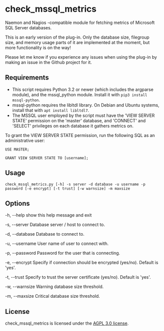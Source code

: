 # check_mssql_metrics
Naemon and Nagios -compatible module for fetching metrics of Microsoft SQL Server databases.

This is an early version of the plug-in. Only the database size, filegroup size, and memory usage parts of it are implemented at the moment, but more functionality is on the way!

Please let me know if you experience any issues when using the plug-in by making an issue in the Github project for it.


## Requirements

* This script requires Python 3.2 or newer (which includes the argparse module), and the mssql_python module. Install it with `pip3 install mssql-python`.
* mssql-python requires the libltdl library. On Debian and Ubuntu systems, install that with `apt install libltdl7`.
* The MSSQL user employed by the script must have the 'VIEW SERVER STATE' permission on the 'master' database, and 'CONNECT' and 'SELECT' privileges on each database it gathers metrics on.

To grant the VIEW SERVER STATE permission, run the following SQL as an administrative user:

```
USE MASTER;

GRANT VIEW SERVER STATE TO [username];
```

## Usage

```
check_mssql_metrics.py [-h] -s server -d database -u username -p password [-e encrypt] [-t trust] [-w warnsize] -m maxsize
```

## Options

  -h, --help            show this help message and exit

  -s, --server Database server / host to connect to.

  -d, --database Database to connect to.

  -u, --username User name of user to connect with.

  -p, --password Password for the user that is connecting.

  -e, --encrypt Specify if connection should be encrypted (yes/no). Default is 'yes'.

  -t, --trust Specify to trust the server certificate (yes/no). Default is 'yes'.

  -w, --warnsize Warning database size threshold.

  -m, --maxsize Critical database size threshold.

## License

check_mssql_metrics is licensed under the [AGPL 3.0 license](https://github.com/michelamarie/check_mssql_metrics?tab=AGPL-3.0-1-ov-file#readme).
